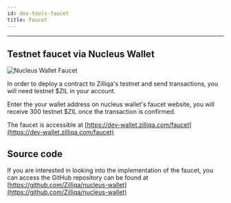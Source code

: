 ```yaml
---
id: dev-tools-faucet
title: Faucet
---
```


---
## Testnet faucet via Nucleus Wallet

![Nucleus Wallet Faucet](../../assets/application/getting-started/nucleus-faucet.png)


In order to deploy a contract to Zilliqa's testnet and send transactions, you will need testnet $ZIL in your account.

Enter the your wallet address on nucleus wallet's faucet website, you will receive 300 testnet $ZIL once the transaction is confirmed.

The faucet is accessible at [https://dev-wallet.zilliqa.com/faucet](https://dev-wallet.zilliqa.com/faucet)

## Source code

If you are interested in looking into the implementation of the faucet, you can access the GitHub repository can be found at [https://github.com/Zilliqa/nucleus-wallet](https://github.com/Zilliqa/nucleus-wallet)